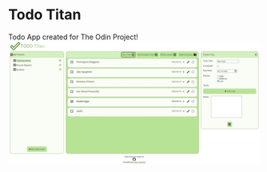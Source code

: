 # Todo Titan
Todo App created for The Odin Project!
![Alt text](./todo_titan_screenshot.jpg?raw=true "Todo Titan Screenshot")
